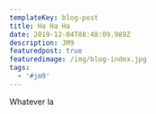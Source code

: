 ```yaml
---
templateKey: blog-post
title: Ha Ha Ha
date: 2019-12-04T08:48:09.989Z
description: JM9
featuredpost: true
featuredimage: /img/blog-index.jpg
tags:
  - '#jm9'
---
```

Whatever la
